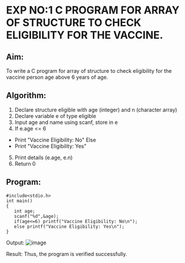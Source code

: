# EXP NO:1 C PROGRAM FOR ARRAY OF STRUCTURE TO CHECK ELIGIBILITY FOR THE VACCINE.

## Aim:
To write a C program for array of structure to check eligibility for the vaccine person age above 6 years of age.

## Algorithm:
1.	Declare structure eligible with age (integer) and n (character array)
2.	Declare variable e of type eligible
3.	Input age and name using scanf, store in e
4.	If e.age <= 6
-	Print "Vaccine Eligibility: No"
Else
-	Print "Vaccine Eligibility: Yes"
5.	Print details (e.age, e.n)
6.	Return 0
 
## Program:

```
#include<stdio.h>
int main()
{
   int age;
   scanf("%d",&age);
   if(age<=6) printf("Vaccine Eligibility: No\n");
   else printf("Vaccine Eligibility: Yes\n");
}
```


Output:
![image](https://github.com/user-attachments/assets/275c65c4-54eb-4fca-a1dc-5a10f0022060)



Result:
Thus, the program is verified successfully.
